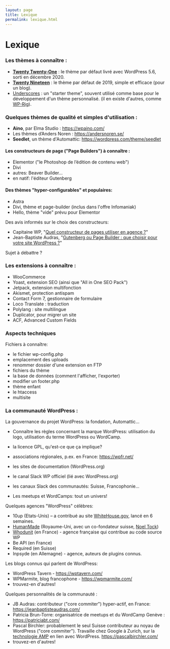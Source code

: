 ```yaml
---
layout: page
title: Lexique
permalink: lexique.html
---
```



# Lexique



### Les thèmes à connaître :

- **[Twenty Twenty-One](https://wordpress.com/theme/twentytwentyone)** : le thème par défaut livré avec WordPress 5.6, sorti en décembre 2020.
- **[Twenty Nineteen](https://wordpress.com/theme/twentynineteen)** : le thème par défaut de 2019, simple et efficace (pour un blog).
- [Underscores](https://underscores.me/) : un "starter theme", souvent utilisé comme base pour le développement d'un thème personnalisé. (il en existe d'autres, comme [WP-Rig](https://wprig.io/)).

### Quelques thèmes de qualité et simples d'utilisation :

- **Aino**, par Elma Studio : https://wpaino.com/
- Les thèmes d’Anders Noren : https://andersnoren.se/
- **Seedlet**, un thème d'Automattic: https://wordpress.com/theme/seedlet

#### Les constructeurs de page ("Page Builders") à connaître :

- Elementor ("le Photoshop de l’édition de contenu web")
- Divi
- autres: Beaver Builder...
- en natif: l'éditeur Gutenberg

#### Des thèmes "hyper-configurables" et populaires:

- Astra
- Divi, thème et page-builder (inclus dans l'offre Infomaniak)
- Hello, thème "vide" prévu pour Elementor

Des avis informés sur le choix des constructeurs:

- Capitaine WP, "[Quel constructeur de pages utiliser en agence ?](https://capitainewp.io/formations/developper-theme-wordpress/page-builders/)"
-  Jean-Baptiste Audras, "[Gutenberg ou Page Builder : que choisir pour votre site WordPress ?](https://www.whodunit.fr/gutenberg-ou-page-builder-que-choisir-pour-votre-site-wordpress/)"

Sujet à débattre ?

### Les extensions à connaître : 

- WooCommerce
- Yoast, extension SEO (ainsi que "All in One SEO Pack")
- Jetpack, extension multifonction
- Akismet, protection antispam
- Contact Form 7, gestionnaire de formulaire
- Loco Translate : traduction
- Polylang : site multilingue
- Duplicator, pour migrer un site
- ACF, Advanced Custom Fields

### Aspects techniques

Fichiers à connaître: 

- le fichier wp-config.php
- emplacement des uploads
- renommer dossier d'une extension en FTP
- fichiers du thème
- la base de données (comment l'afficher, l'exporter)
- modifier un footer.php
- thème enfant
- le htaccess
- multisite


### La communauté WordPress :

La gouvernance du projet WordPress: la fondation, Automattic...

- Connaître les règles concernant la marque WordPress: utilisation du logo, utilisation du terme WordPress ou WordCamp.
- la licence GPL, qu'est-ce que ça implique?
- associations régionales, p.ex. en France: https://wpfr.net/
- les sites de documentation (WordPress.org)
- le canal Slack WP officiel (lié avec WordPress.org)
- les canaux Slack des communautés: Suisse, Francophonie...

- Les meetups et WordCamps: tout un univers!

Quelques agences "WordPress" célèbres: 

- 10up (Etats-Unis) – a contribué au site [WhiteHouse.gov](https://10up.com/blog/2021/10up-helps-launch-a-new-whitehouse-gov/), lancé en 6 semaines.
- [HumanMade](https://humanmade.com/) (Royaume-Uni, avec un co-fondateur suisse, [Noel Tock](https://www.noeltock.com/))
- [Whodunit](https://www.whodunit.fr/) (en France) - agence française qui contribue au code source WP
- Be API (en France)
- Required (en Suisse)
- Inpsyde (en Allemagne) - agence, auteurs de plugins connus.


Les blogs connus qui parlent de WordPress:

- WordPress Tavern - https://wptavern.com/
- WPMarmite, blog francophone - https://wpmarmite.com/
- trouvez-en d'autres!

Quelques personnalités de la communauté : 

- JB Audras: contributeur ("core commiter") hyper-actif, en France: https://jeanbaptisteaudras.com/
- Patricia Brun-Torre: organisatrice de meetups et du WordCamp Genève : https://patriciabt.com/
- Pascal Birchler: probablement le seul Suisse contributeur au noyau de WordPress ("core commiter"). Travaille chez Google à Zurich, sur la [technologie AMP](https://cours-web.ch/divers/performance/) en lien avec WordPress. https://pascalbirchler.com/
- trouvez-en d'autres!
